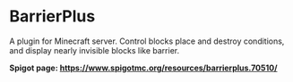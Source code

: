 # BarrierPlus
A plugin for Minecraft server.
Control blocks place and destroy conditions, and display nearly invisible blocks like barrier.

**Spigot page: https://www.spigotmc.org/resources/barrierplus.70510/**
